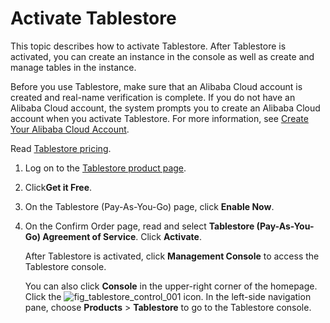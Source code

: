 # Activate Tablestore

This topic describes how to activate Tablestore. After Tablestore is activated, you can create an instance in the console as well as create and manage tables in the instance.

Before you use Tablestore, make sure that an Alibaba Cloud account is created and real-name verification is complete. If you do not have an Alibaba Cloud account, the system prompts you to create an Alibaba Cloud account when you activate Tablestore. For more information, see [Create Your Alibaba Cloud Account](https://account-intl.aliyun.com/register/intl_register.htm).

Read [Tablestore pricing](https://www.alibabacloud.com/product/table-store/pricing).

1.  Log on to the [Tablestore product page](https://www.alibabacloud.com/product/table-store).

2.  Click**Get it Free**.

3.  On the Tablestore \(Pay-As-You-Go\) page, click **Enable Now**.

4.  On the Confirm Order page, read and select **Tablestore \(Pay-As-You-Go\) Agreement of Service**. Click **Activate**.

    After Tablestore is activated, click **Management Console** to access the Tablestore console.

    You can also click **Console** in the upper-right corner of the homepage. Click the ![fig_tablestore_control_001](https://static-aliyun-doc.oss-accelerate.aliyuncs.com/assets/img/en-US/0984692951/p96140.png) icon. In the left-side navigation pane, choose **Products** \> **Tablestore** to go to the Tablestore console.


